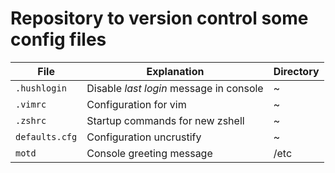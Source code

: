 # Repository to version control some config files

| File           | Explanation                             | Directory |
| -------------- | --------------------------------------- | --------- |
| `.hushlogin`   | Disable *last login* message in console | ~         |
| `.vimrc`       | Configuration for vim                   | ~         |
| `.zshrc`       | Startup commands for new zshell         | ~         |
| `defaults.cfg` | Configuration uncrustify                | ~         |
| `motd`         | Console greeting message                | /etc      |

